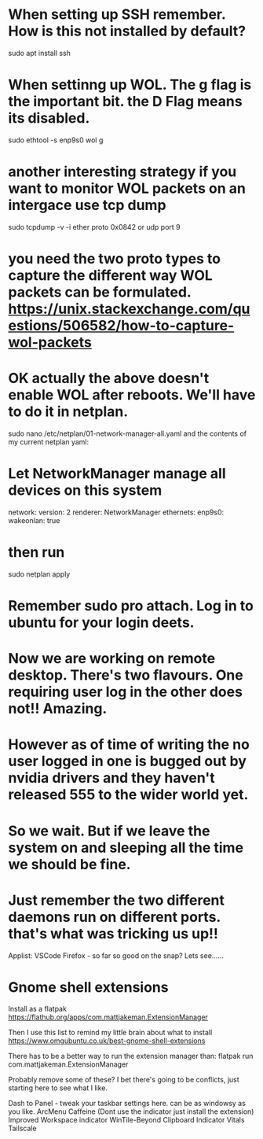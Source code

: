 # When setting up SSH remember. How is this not installed by default?
sudo apt install ssh

# When settinng up WOL. The g flag is the important bit. the D Flag means its disabled.

sudo ethtool -s enp9s0 wol g
# another interesting strategy if you want to monitor WOL packets on an intergace use tcp dump
sudo tcpdump -v -i <interface> ether proto 0x0842 or udp port 9

# you need the two proto types to capture the different way WOL packets can be formulated. https://unix.stackexchange.com/questions/506582/how-to-capture-wol-packets

# OK actually the above doesn't enable WOL after reboots. We'll have to do it in netplan.
sudo nano /etc/netplan/01-network-manager-all.yaml
and the contents of my current netplan yaml:

# Let NetworkManager manage all devices on this system
network:
  version: 2
  renderer: NetworkManager
  ethernets:
     enp9s0:
       wakeonlan: true
# then run

sudo netplan apply

# Remember sudo pro attach. Log in to ubuntu for your login deets.



# Now we are working on remote desktop. There's two flavours. One requiring user log in the other does not!! Amazing.
# However as of time of writing the no user logged in one is bugged out by nvidia drivers and they haven't released 555 to the wider world yet.
# So we wait. But if we leave the system on and sleeping all the time we should be fine.
# Just remember the two different daemons run on different ports. that's what was tricking us up!!




Applist:
VSCode
Firefox - so far so good on the snap? Lets see......




# Gnome shell extensions
Install as a flatpak
https://flathub.org/apps/com.mattjakeman.ExtensionManager

Then I use this list to remind my little brain about what to install
https://www.omgubuntu.co.uk/best-gnome-shell-extensions

There has to be a better way to run the extension manager than:
flatpak run com.mattjakeman.ExtensionManager 

Probably remove some of these? I bet there's going to be conflicts, just starting here to see what I like.

Dash to Panel - tweak your taskbar settings here. can be as windowsy as you like.
ArcMenu
Caffeine (Dont use the indicator just install the extension)
Improved Workspace indicator
WinTile-Beyond
Clipboard Indicator
Vitals
Tailscale

